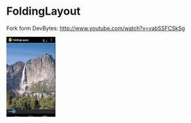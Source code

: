 FoldingLayout
=============

Fork form DevBytes: http://www.youtube.com/watch?v=vabSSFCSkSg

![preview](./screenshot/preview.gif "preview")
